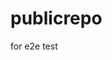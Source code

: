 # publicrepo
for e2e test



































































































































































































































































































































































































































































































































































































































































































































































































































































































































































































































































































































































































































































































































































































































































































































































































































































































































































































































































































































































































































































































































































































































































































































































































































































































































































































































